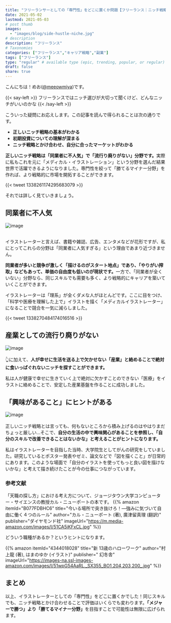 ```yaml
---
title: "フリーランサーとしての「専門性」をどこに置くか問題【フリーランス｜ニッチ戦略】"
date: 2021-05-02
lastmod: 2021-05-03
# post thumb
images:
  - "images/blog/side-hustle-niche.jpg"
# description
description: "フリーランス"
# Taxonomies
categories: ["フリーランス","キャリア戦略","副業"]
tags: ["フリーランス"]
type: "regular" # available type (epic, trending, popular, or regular)
draft: false
share: true
---
```


こんにちは！めお(<u><a href="https://twitter.com/meeowmiya" target="_blank">@meeowmiya</a></u>)です。

{{< say-left >}}
フリーランスではニッチ選びが大切って聞くけど、どんなニッチがいいのかな
{{< /say-left >}}

こういった疑問にお応えします。この記事を読んで得られることは次の通りです。
* **正しいニッチ戦略の基本がわかる**
* **初期投資についての理解が深まる**
* **ニッチ戦略とかけ合わせ、自分に合ったマーケットがわかる**


<span class="keiko-red">**正しいニッチ戦略は「同業者に不人気」で「流行り廃りがない」分野です。**</span>実際に私もこれを元に「メディカル・イラストレーション」という分野を選んだ結果世界で活躍できるようになりました。専門性を絞って「勝てるマイナー分野」を作れば、より戦略的に市場を開拓することができます。

{{< tweet 1338261174295683079 >}}


それでは詳しく見ていきましょう。

## 同業者に不人気
![image](../../images/undraw/undraw_adventure_map.svg)<br><br>

イラストレーターと言えば、書籍や雑誌、広告、エンタメなどが花形ですが、私にとってこれらの分野は「同業者に人気すぎる」という理由であまり近づきません。

<span class="keiko-red">**同業者が多いと競争が激しく「描けるのがスタート地点」であり、「やりがい搾取」などもあって、単価の自由度も低いのが現状です。**</span>一方で、「同業者が全くいない」分野なら、同じスキルでも需要も多く、より戦略的にキャリアを築いていくことができます。

イラストレーターは「理系」が全くダメな人がほとんどです。ここに目をつけ、「科学や医療を理解した上で」イラストを描く「メディカルイラストレーター」になることで競合を一気に減らしました。

{{< tweet 1338270484174016516 >}}


## 産業としての流行り廃りがない
![image](../../images/undraw/undraw_medicine.svg)<br><br>
👆に加えて、<span class="keiko-red">**人が幸せに生活を送る上で欠かせない「産業」と絡めることで絶対に食いっぱぐれないニッチを探すことができます。**</span>


私は人が健康で幸せに生きていく上で絶対に欠かすことのできない「医療」をイラストに絡めることで、安定した産業基盤を作ることに成功しました。


## 「興味があること」にヒントがある
![image](../../images/undraw/undraw_social_life.svg)<br><br>
正しいニッチ戦略とは言っても、何もないところから積み上げるのはやはりまだちょっと厳しい...そこで、<span class="keiko-red">**自分の生活の中で興味関心があることを参照し、「自分のスキルで改善できることはないかな」と考えることがヒントになります。**</span>

私はイラストレーターを目指した当時、大学院生としてがんの研究をしていました。研究しているとポスター発表やゼミ、論文などで「図を描くこと」が日常的にあります。このような場面で「自分のイラストを使ってもっと良い図を描けないかな」と考えて描き続けたことが今の仕事につながっています。

### 参考文献
「天職の探し方」における考え方について、ジョージタウン大学コンピューター・サイエンスの教授カル・ニューポートの本です。
{{% amazon 
  itemId="B077FDBHC6"
  title="今いる場所で突き抜けろ！―強みに気づいて自由に働く４つのルール"
  author="カル・ニューポート (著), 廣津留真理  (翻訳)"
  publisher="ダイヤモンド社"
  imageUrl="https://m.media-amazon.com/images/I/51CA5iKFxCL.jpg"
%}}

どういう職種があるか？というヒントになります。

{{% amazon 
  itemId="4344018028"
  title="新 13歳のハローワーク"
  author="村上龍  (著), はまのゆか (イラスト)"
  publisher=" 幻冬舎"
  imageUrl="https://images-na.ssl-images-amazon.com/images/I/51wpG54AaRL._SX355_BO1,204,203,200_.jpg"
%}}

## まとめ
以上、イラストレーターとしての「専門性」をどこに置くかでした！同じスキルでも、ニッチ戦略とかけ合わせることで評価はいくらでも変わります。<span class="keiko-red">**「メジャーで勝つ」より「勝てるマイナー分野」**</span>を目指すことで可能性は無限に広げられます。